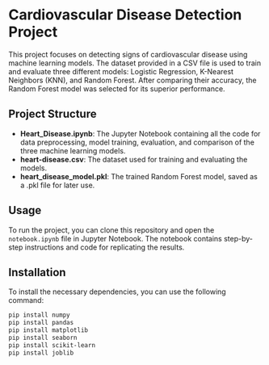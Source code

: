 # Cardiovascular Disease Detection Project

This project focuses on detecting signs of cardiovascular disease using machine learning models. The dataset provided in a CSV file is used to train and evaluate three different models: Logistic Regression, K-Nearest Neighbors (KNN), and Random Forest. After comparing their accuracy, the Random Forest model was selected for its superior performance.

## Project Structure

- **Heart_Disease.ipynb**: The Jupyter Notebook containing all the code for data preprocessing, model training, evaluation, and comparison of the three machine learning models.
- **heart-disease.csv**: The dataset used for training and evaluating the models.
- **heart_disease_model.pkl**: The trained Random Forest model, saved as a .pkl file for later use.

## Usage

To run the project, you can clone this repository and open the `notebook.ipynb` file in Jupyter Notebook. The notebook contains step-by-step instructions and code for replicating the results.

## Installation

To install the necessary dependencies, you can use the following command:

```bash
pip install numpy
pip install pandas
pip install matplotlib
pip install seaborn
pip install scikit-learn
pip install joblib
